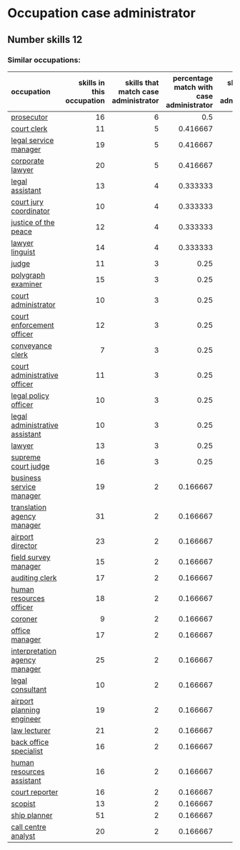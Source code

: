 # Occupation case administrator
## Number skills 12
### Similar occupations:
| occupation                                                          |   skills in this occupation |   skills that match case administrator |   percentage match with case administrator |   skills not in case administrator |
|:--------------------------------------------------------------------|----------------------------:|---------------------------------------:|-------------------------------------------:|-----------------------------------:|
| [prosecutor](prosecutor.md)                                         |                          16 |                                      6 |                                   0.5      |                                 10 |
| [court clerk](court_clerk.md)                                       |                          11 |                                      5 |                                   0.416667 |                                  6 |
| [legal service manager](legal_service_manager.md)                   |                          19 |                                      5 |                                   0.416667 |                                 14 |
| [corporate lawyer](corporate_lawyer.md)                             |                          20 |                                      5 |                                   0.416667 |                                 15 |
| [legal assistant](legal_assistant.md)                               |                          13 |                                      4 |                                   0.333333 |                                  9 |
| [court jury coordinator](court_jury_coordinator.md)                 |                          10 |                                      4 |                                   0.333333 |                                  6 |
| [justice of the peace](justice_of_the_peace.md)                     |                          12 |                                      4 |                                   0.333333 |                                  8 |
| [lawyer linguist](lawyer_linguist.md)                               |                          14 |                                      4 |                                   0.333333 |                                 10 |
| [judge](judge.md)                                                   |                          11 |                                      3 |                                   0.25     |                                  8 |
| [polygraph examiner](polygraph_examiner.md)                         |                          15 |                                      3 |                                   0.25     |                                 12 |
| [court administrator](court_administrator.md)                       |                          10 |                                      3 |                                   0.25     |                                  7 |
| [court enforcement officer](court_enforcement_officer.md)           |                          12 |                                      3 |                                   0.25     |                                  9 |
| [conveyance clerk](conveyance_clerk.md)                             |                           7 |                                      3 |                                   0.25     |                                  4 |
| [court administrative officer](court_administrative_officer.md)     |                          11 |                                      3 |                                   0.25     |                                  8 |
| [legal policy officer](legal_policy_officer.md)                     |                          10 |                                      3 |                                   0.25     |                                  7 |
| [legal administrative assistant](legal_administrative_assistant.md) |                          10 |                                      3 |                                   0.25     |                                  7 |
| [lawyer](lawyer.md)                                                 |                          13 |                                      3 |                                   0.25     |                                 10 |
| [supreme court judge](supreme_court_judge.md)                       |                          16 |                                      3 |                                   0.25     |                                 13 |
| [business service manager](business_service_manager.md)             |                          19 |                                      2 |                                   0.166667 |                                 17 |
| [translation agency manager](translation_agency_manager.md)         |                          31 |                                      2 |                                   0.166667 |                                 29 |
| [airport director](airport_director.md)                             |                          23 |                                      2 |                                   0.166667 |                                 21 |
| [field survey manager](field_survey_manager.md)                     |                          15 |                                      2 |                                   0.166667 |                                 13 |
| [auditing clerk](auditing_clerk.md)                                 |                          17 |                                      2 |                                   0.166667 |                                 15 |
| [human resources officer](human_resources_officer.md)               |                          18 |                                      2 |                                   0.166667 |                                 16 |
| [coroner](coroner.md)                                               |                           9 |                                      2 |                                   0.166667 |                                  7 |
| [office manager](office_manager.md)                                 |                          17 |                                      2 |                                   0.166667 |                                 15 |
| [interpretation agency manager](interpretation_agency_manager.md)   |                          25 |                                      2 |                                   0.166667 |                                 23 |
| [legal consultant](legal_consultant.md)                             |                          10 |                                      2 |                                   0.166667 |                                  8 |
| [airport planning engineer](airport_planning_engineer.md)           |                          19 |                                      2 |                                   0.166667 |                                 17 |
| [law lecturer](law_lecturer.md)                                     |                          21 |                                      2 |                                   0.166667 |                                 19 |
| [back office specialist](back_office_specialist.md)                 |                          16 |                                      2 |                                   0.166667 |                                 14 |
| [human resources assistant](human_resources_assistant.md)           |                          16 |                                      2 |                                   0.166667 |                                 14 |
| [court reporter](court_reporter.md)                                 |                          16 |                                      2 |                                   0.166667 |                                 14 |
| [scopist](scopist.md)                                               |                          13 |                                      2 |                                   0.166667 |                                 11 |
| [ship planner](ship_planner.md)                                     |                          51 |                                      2 |                                   0.166667 |                                 49 |
| [call centre analyst](call_centre_analyst.md)                       |                          20 |                                      2 |                                   0.166667 |                                 18 |
